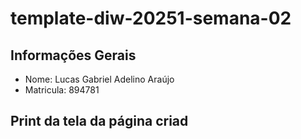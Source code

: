 # template-diw-20251-semana-02

## Informações Gerais
- Nome: Lucas Gabriel Adelino Araújo
- Matricula: 894781

## Print da tela da página criad
